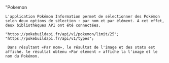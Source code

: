 "Pokemon
	
    L'application Pokémon Information permet de sélectionner des Pokémon selon deux options de sélection : par nom et par élément. A cet effet, deux bibliothèques API ont été connectées.
    
    "https://pokebuildapi.fr/api/v1/pokemon/limit/25";
    "https://pokebuildapi.fr/api/v1/types";

     Dans résultant «Par nom», le résultat de l'image et des stats est affiché. le résultat obtenu «Par elément » affiche la l'image et le nom du Pokémon. 
     